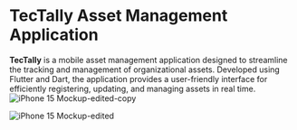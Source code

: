 # TecTally Asset Management Application
**TecTally** is a mobile asset management application designed to streamline the tracking and management of organizational assets. Developed using Flutter and Dart, the application provides a user-friendly interface for efficiently registering, updating, and managing assets in real time.
![iPhone 15 Mockup-edited-copy](https://github.com/user-attachments/assets/073893e4-789d-48cb-84d2-6c7e2091938e)

![iPhone 15 Mockup-edited](https://github.com/user-attachments/assets/59bb4e31-8e62-4956-b160-6251f64a5e3b)

